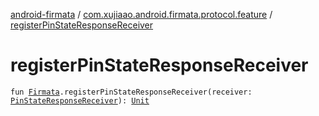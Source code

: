 [android-firmata](../index.md) / [com.xujiaao.android.firmata.protocol.feature](index.md) / [registerPinStateResponseReceiver](./register-pin-state-response-receiver.md)

# registerPinStateResponseReceiver

`fun `[`Firmata`](../com.xujiaao.android.firmata.protocol/-firmata/index.md)`.registerPinStateResponseReceiver(receiver: `[`PinStateResponseReceiver`](-pin-state-response-receiver.md)`): `[`Unit`](https://kotlinlang.org/api/latest/jvm/stdlib/kotlin/-unit/index.html)